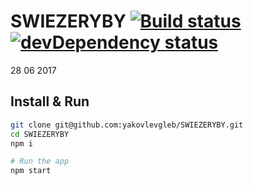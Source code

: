 # SWIEZERYBY [![Build status][travis-image]][travis-url] [![devDependency status][devDependencies-image]][devDependencies-url]
28 06 2017

## Install & Run
```bash
git clone git@github.com:yakovlevgleb/SWIEZERYBY.git
cd SWIEZERYBY
npm i

# Run the app
npm start
```

[travis-image]: https://travis-ci.org/yakovlevgleb/SWIEZERYBY.svg?branch=master
[travis-url]: https://travis-ci.org/yakovlevgleb/SWIEZERYBY

[devDependencies-image]: https://david-dm.org/yakovlevgleb/SWIEZERYBY/dev-status.svg
[devDependencies-url]: https://david-dm.org/yakovlevgleb/SWIEZERYBY?type=dev
